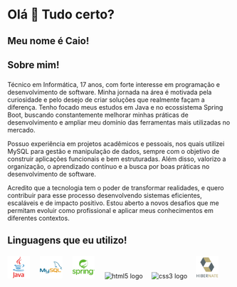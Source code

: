 <h1 align="left">Olá 👋 Tudo certo?</h1>

###

<h2 align="left">Meu nome é Caio!</h2>

###

<h2 align="left">Sobre mim!</h2>

###

<p align="left">Técnico em Informática, 17 anos, com forte interesse em programação e desenvolvimento de software. Minha jornada na área é motivada pela curiosidade e pelo desejo de criar soluções que realmente façam a diferença. Tenho focado meus estudos em Java e no ecossistema Spring Boot, buscando constantemente melhorar minhas práticas de desenvolvimento e ampliar meu domínio das ferramentas mais utilizadas no mercado.

Possuo experiência em projetos acadêmicos e pessoais, nos quais utilizei MySQL para gestão e manipulação de dados, sempre com o objetivo de construir aplicações funcionais e bem estruturadas. Além disso, valorizo a organização, o aprendizado contínuo e a busca por boas práticas no desenvolvimento de software.

Acredito que a tecnologia tem o poder de transformar realidades, e quero contribuir para esse processo desenvolvendo sistemas eficientes, escaláveis e de impacto positivo. Estou aberto a novos desafios que me permitam evoluir como profissional e aplicar meus conhecimentos em diferentes contextos.</p>

###

<h2 align="left">Linguagens que eu utilizo!</h2>

###

<div align="left">
  <img src="https://github.com/devicons/devicon/blob/master/icons/java/java-original-wordmark.svg" height="50" alt="java logo"  />
  <img width="15" />
  <img src="https://github.com/devicons/devicon/blob/master/icons/mysql/mysql-original-wordmark.svg" height="50" alt="mysql logo"  />
  <img width="15" />
  <img src="https://github.com/devicons/devicon/blob/master/icons/spring/spring-original-wordmark.svg" height="50" alt="spring logo"  />
  <img width="15" />
  <img src="https://cdn.jsdelivr.net/gh/devicons/devicon/icons/html5/html5-original.svg" height="30" alt="html5 logo"  />
  <img width="12" />
  <img src="https://cdn.jsdelivr.net/gh/devicons/devicon/icons/css3/css3-original.svg" height="30" alt="css3 logo"  />
  <img width="12" />
  <img src="https://github.com/devicons/devicon/blob/master/icons/hibernate/hibernate-original-wordmark.svg" height="50" alt="hibernate logo"  />
  <img width="15" />
</div>

###
